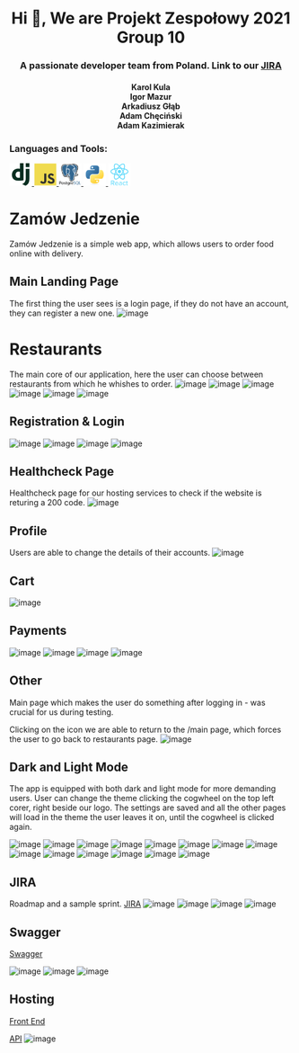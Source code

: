 <h1 align="center">Hi 👋, We are Projekt Zespołowy 2021 Group 10</h1>
<h3 align="center">A passionate developer team from Poland. Link to our <a href="https://team-1634732274320.atlassian.net/jira/software/projects/PZA/boards/1">JIRA</a></h3>
<h4 align="center">Karol Kula<br>Igor Mazur<br>Arkadiusz Głąb<br>Adam Chęciński<br>Adam Kazimierak</h4>


<h3 align="left">Languages and Tools:</h3>
<p align="left"> <a href="https://www.djangoproject.com/" target="_blank" rel="noreferrer"> <img src="https://raw.githubusercontent.com/devicons/devicon/master/icons/django/django-plain.svg" alt="django" width="40" height="40"/> </a> <a href="https://developer.mozilla.org/en-US/docs/Web/JavaScript" target="_blank" rel="noreferrer"> <img src="https://raw.githubusercontent.com/devicons/devicon/master/icons/javascript/javascript-original.svg" alt="javascript" width="40" height="40"/> </a> <a href="https://www.postgresql.org" target="_blank" rel="noreferrer"> <img src="https://raw.githubusercontent.com/devicons/devicon/master/icons/postgresql/postgresql-original-wordmark.svg" alt="postgresql" width="40" height="40"/> </a> <a href="https://www.python.org" target="_blank" rel="noreferrer"> <img src="https://raw.githubusercontent.com/devicons/devicon/master/icons/python/python-original.svg" alt="python" width="40" height="40"/> </a> <a href="https://reactjs.org/" target="_blank" rel="noreferrer"> <img src="https://raw.githubusercontent.com/devicons/devicon/master/icons/react/react-original-wordmark.svg" alt="react" width="40" height="40"/> </a> </p>

# Zamów Jedzenie

Zamów Jedzenie is a simple web app, which allows users to order food online with delivery. 

## Main Landing Page

The first thing the user sees is a login page, if they do not have an account, they can register a new one. 
![image](https://user-images.githubusercontent.com/11295764/177369326-2777a0e3-9608-4bb9-9688-b5ac5181d609.png)

# Restaurants 

The main core of our application, here the user can choose between restaurants from which he whishes to order. 
![image](https://user-images.githubusercontent.com/11295764/177700332-bd964039-a95a-43e8-8ee2-4c6b82aaaa13.png)
![image](https://user-images.githubusercontent.com/11295764/177700469-dae279eb-b29c-4528-b5c2-25beb0ccdf74.png)
![image](https://user-images.githubusercontent.com/11295764/177700535-93b73f4b-e606-4806-81c7-e00295f1dddb.png)
![image](https://user-images.githubusercontent.com/11295764/179046909-0ef55fec-40e8-4c2c-8739-e74d76b44dbc.png)
![image](https://user-images.githubusercontent.com/11295764/179046947-70031f45-6068-4ce8-a668-240d6d7f15ec.png)
![image](https://user-images.githubusercontent.com/11295764/179046969-e648c070-af7d-4654-87bb-f88f800b5ad7.png)



## Registration & Login

![image](https://user-images.githubusercontent.com/11295764/177369506-10754d0e-4f94-4254-bab4-d493fd2c6762.png)
![image](https://user-images.githubusercontent.com/11295764/177369756-8aef9b2f-78fa-4677-9b65-a23125daeac2.png)
![image](https://user-images.githubusercontent.com/11295764/177369828-3b12e400-b2e6-48d5-896a-d2e8a1a2d694.png)
![image](https://user-images.githubusercontent.com/11295764/177369851-fe345006-c993-4fb2-80de-4647fd25f91c.png)


## Healthcheck Page

Healthcheck page for our hosting services to check if the website is returing a 200 code. 
![image](https://user-images.githubusercontent.com/11295764/177370249-6fdc7e55-353a-4012-82c6-f5c8266b0f9e.png)



## Profile

Users are able to change the details of their accounts. 
![image](https://user-images.githubusercontent.com/11295764/177370153-ee1b1a1d-d2cd-48be-a37d-4c864db562a8.png)

## Cart
![image](https://user-images.githubusercontent.com/11295764/179047144-f544e56d-e359-4eb6-a371-e39fee9ffee7.png)


## Payments

![image](https://user-images.githubusercontent.com/11295764/177700646-0e384f29-8ab8-47d9-b8a6-927be2cf13a3.png)
![image](https://user-images.githubusercontent.com/11295764/177700680-da8ca2f7-9991-467e-9afd-31c637ffbff9.png)
![image](https://user-images.githubusercontent.com/11295764/177700730-fc71e375-0abf-499a-9866-2abf5d46c9aa.png)
![image](https://user-images.githubusercontent.com/11295764/179047318-388b7931-e847-4004-80d0-49992ae999eb.png)


## Other

Main page which makes the user do something after logging in - was crucial for us during testing. 

Clicking on the icon we are able to return to the /main page, which forces the user to go back to restaurants page. 
![image](https://user-images.githubusercontent.com/11295764/177373476-4898865e-c5fa-41c3-8f3d-e00c313889f9.png)


## Dark and Light Mode

The app is equipped with both dark and light mode for more demanding users. User can change the theme clicking the cogwheel on the top left corer, right beside our logo. The settings are saved and all the other pages will load in the theme the user leaves it on, until the cogwheel is clicked again. 

![image](https://user-images.githubusercontent.com/11295764/177370338-ce333c8a-a769-4478-8434-d0074eb8dece.png)
![image](https://user-images.githubusercontent.com/11295764/177370374-f0c02861-5f1c-494d-a51e-1133c8725202.png)
![image](https://user-images.githubusercontent.com/11295764/177370443-0db1c985-6fd6-438a-ad67-7087079eb2ae.png)
![image](https://user-images.githubusercontent.com/11295764/177551593-89a2843e-0553-401d-b672-0d3f7c18968d.png)
![image](https://user-images.githubusercontent.com/11295764/177701354-812b4656-3773-418f-ae96-e4ab3ae4937a.png)
![image](https://user-images.githubusercontent.com/11295764/177701428-42c1b3fc-48b7-4f32-8034-6d1e53c4c3da.png)
![image](https://user-images.githubusercontent.com/11295764/177700924-704ad65f-c93b-47e3-95fa-478a0dd901ff.png)
![image](https://user-images.githubusercontent.com/11295764/177700945-d630e604-87ec-403b-966a-f4f7c7c26395.png)
![image](https://user-images.githubusercontent.com/11295764/177700982-ff8d3aa6-6c12-4310-af3a-1cd9248679db.png)
![image](https://user-images.githubusercontent.com/11295764/178469683-1d9897a7-3bb4-46b1-adc9-3d6f6aec2a60.png)
![image](https://user-images.githubusercontent.com/11295764/178469715-e1a251d6-8585-4aff-aa5b-ae73a333169d.png)
![image](https://user-images.githubusercontent.com/11295764/179047461-012b26c2-4e72-4d90-8809-86658a0ae51f.png)
![image](https://user-images.githubusercontent.com/11295764/179047513-216e487b-d427-4147-a54c-409dd588769e.png)
![image](https://user-images.githubusercontent.com/11295764/179047390-3ec425c9-54ed-48ae-ad6e-4615baf7b300.png)



## JIRA

Roadmap and a sample sprint. <a href="https://team-1634732274320.atlassian.net/jira/software/projects/PZA/boards/1">JIRA</a>
![image](https://user-images.githubusercontent.com/11295764/177371677-ad0306bd-e5d7-4bbe-a531-bff65b4356e5.png)
![image](https://user-images.githubusercontent.com/11295764/177371827-e57b9d37-12f5-4991-9ab3-20654433d550.png)
![image](https://user-images.githubusercontent.com/11295764/177371866-3fb217f1-85b6-4e91-a56f-3303cadc8b72.png)
![image](https://user-images.githubusercontent.com/11295764/177372548-ddf6f0db-78ee-43ea-acde-a5117a894af0.png)


## Swagger

<a href="https://test-api-zamow-jedzenie.herokuapp.com/swagger/">Swagger</a>

![image](https://user-images.githubusercontent.com/11295764/177372764-ba917a81-8838-4499-ad98-bbd352ff5b0e.png)
![image](https://user-images.githubusercontent.com/11295764/179047610-fb02b6b3-4365-457b-8294-5b216590fbfc.png)
![image](https://user-images.githubusercontent.com/11295764/179047643-af945964-8a30-4a48-b7f1-bf6bfdc41efd.png)


## Hosting

<a href="https://test-zamow-jedzenie.herokuapp.com/">Front End</a>

<a href="https://test-api-zamow-jedzenie.herokuapp.com/">API</a>
![image](https://user-images.githubusercontent.com/11295764/177373555-d6a4d5ca-30d1-4d9e-9939-e88076e80cf2.png)


